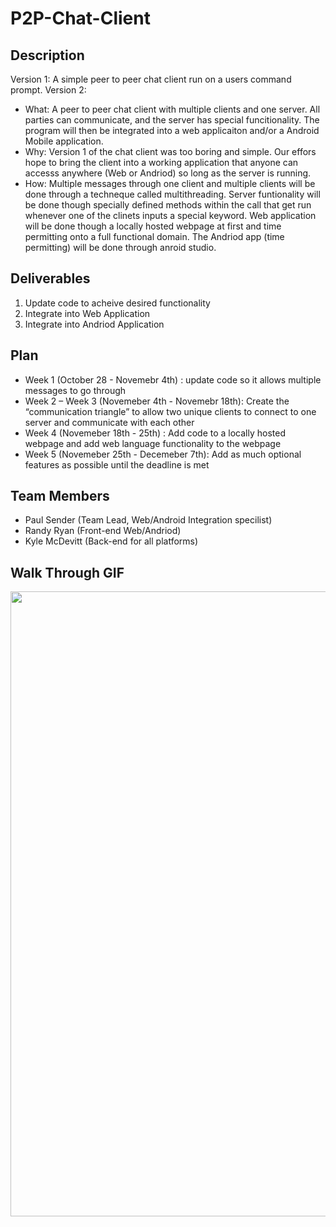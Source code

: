 # P2P-Chat-Client

## Description
Version 1: A simple peer to peer chat client run on a users command prompt. 
Version 2: 
  - What: A peer to peer chat client with multiple clients and one server. All parties can communicate, and the server has special funcitionality. The program will then be integrated into a web applicaiton and/or a Android Mobile application. 
  - Why: Version 1 of the chat client was too boring and simple. Our effors hope to bring the client into a working application that anyone can accesss anywhere (Web or Andriod) so long as the server is running. 
  - How: Multiple messages through one client and multiple clients will be done through a techneque called multithreading. Server funtionality will be done though specially defined methods within the call that get run whenever one of the clinets inputs a special keyword. Web application will be done though a locally hosted webpage at first and time permitting onto a full functional domain. The Andriod app (time permitting) will be done through anroid studio. 
  
 ## Deliverables
  1. Update code to acheive desired functionality
  2. Integrate into Web Application
  3. Integrate into Andriod Application
  
  ## Plan
   - Week 1 (October 28 - Novemebr 4th) : update code so it allows multiple messages to go through
   - Week 2 – Week 3 (Novemeber 4th - Novemebr 18th): Create the “communication triangle” to allow two unique clients to connect to 	   	one server and communicate with each other
   - Week 4 (Novemeber 18th - 25th) : Add code to a locally hosted webpage and add web language functionality to the webpage
   - Week 5 (Novemeber 25th - Decemeber 7th): Add as much optional features as possible until the deadline is met

## Team Members
- Paul Sender (Team Lead, Web/Android Integration specilist)
- Randy Ryan (Front-end Web/Andriod)
- Kyle McDevitt (Back-end for all platforms)
## Walk Through GIF
<img src="https://media.giphy.com/media/eBjvfyxGcFTwWJoKv7/giphy.gif" width=1000><br>
